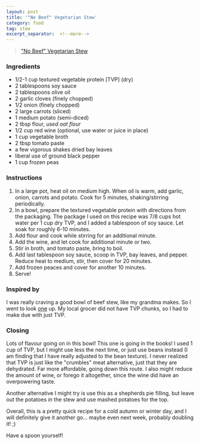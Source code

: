 ```yaml
---
layout: post
title: '"No Beef" Vegetarian Stew'
category: food
tag: stew
excerpt_separator:  <!--more-->
---
```


<blockquote class="imgur-embed-pub" lang="en" data-id="a/eiLdw7h"><a href="//imgur.com/eiLdw7h">&quot;No Beef&quot; Vegetarian Stew</a></blockquote><script async src="//s.imgur.com/min/embed.js" charset="utf-8"></script>

### Ingredients
* 1/2-1 cup textured vegetable protein [TVP] (dry)
* 2 tablespoons soy sauce
* 2 tablespoons olive oil
* 2 garlic cloves (finely chopped)
* 1/2 onion (finely chopped)
* 2 large carrots (sliced)
* 1 medium potato (semi-diced)
* 2 tbsp flour, _used oat flour_
* 1/2 cup red wine (optional, use water or juice in place)
* 1 cup vegetable broth
* 2 tbsp tomato paste
* a few vigorous shakes dried bay leaves
* liberal use of ground black pepper
* 1 cup frozen peas

### Instructions
1. In a large pot, heat oil on medium high. When oil is warm, add garlic, onion, carrots and potato. Cook for 5 minutes, shaking/stirring periodically.
2. In a bowl, prepare the textured vegetable protein with directions from the packaging. The package I used on this recipe was 7/8 cups hot water per 1 cup dry TVP, and I added a tablespoon of soy sauce. Let soak for roughly 6-10 minutes.
3. Add flour and cook while stirring for an additional minute.
4. Add the wine, and let cook for additional minute or two.
5. Stir in broth, and tomato paste, bring to boil.
6. Add last tablespoon soy sauce, scoop in TVP, bay leaves, and pepper. Reduce heat to medium, stir, then cover for 20 minutes.
7. Add frozen peaces and cover for another 10 minutes.
8. Serve!

### Inspired by
I was really craving a good bowl of beef stew, like my grandma makes. So I went to look <a href="https://simpleveganblog.com/vegan-spanish-beef-stew/" target="_blank">one</a> up. My local grocer did not have TVP chunks, so I had to make due with just TVP.

### Closing
Lots of flavour going on in this bowl! This one is going in the books! I used 1 cup of TVP, but I might use less the next time, or just use beans instead (I am finding that I have really adjusted to the bean texture). I never realized that TVP is just like the "crumbles" meat alternative, just that they are dehydrated. Far more affordable, going down this route. I also might reduce the amount of wine, or forego it altogether, since the wine did have an overpowering taste.

Another alternative I might try is use this as a shepherds pie filling, but leave out the potatoes _in_ the stew and use mashed potatoes for the top.

Overall, this is a pretty quick recipe for a cold autumn or winter day, and I will definitely give it another go... maybe even next week, probably doubling it! ;)

Have a spoon yourself!